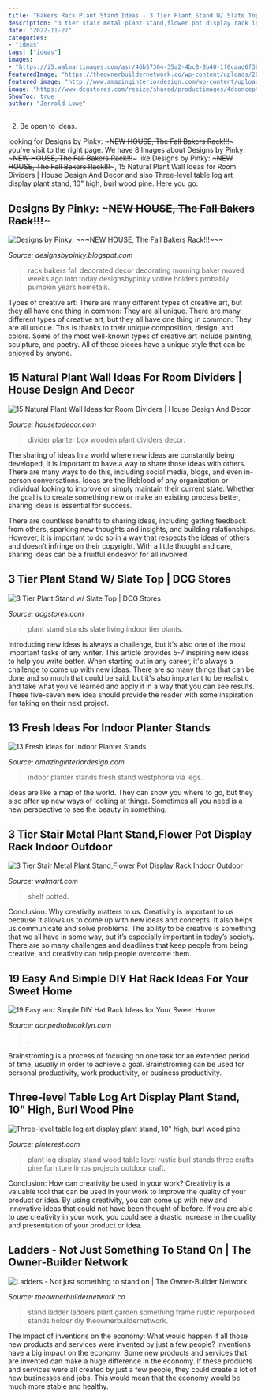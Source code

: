 ```yaml
---
title: "Bakers Rack Plant Stand Ideas - 3 Tier Plant Stand W/ Slate Top"
description: "3 tier stair metal plant stand,flower pot display rack indoor outdoor"
date: "2022-11-27"
categories:
- "ideas"
tags: ["ideas"]
images:
- "https://i5.walmartimages.com/asr/46b57364-35a2-4bc8-8b40-1f0caad6f3b5.941c3676fc88471436f3304610d938f1.jpeg"
featuredImage: "https://theownerbuildernetwork.co/wp-content/uploads/2013/12/GardenStand2.jpg"
featured_image: "http://www.amazinginteriordesign.com/wp-content/uploads/2016/04/10-fresh-ideas-indoor-planter-stands-4.jpg"
image: "https://www.dcgstores.com/resize/shared/productimages/4dconcepts/601608.jpg?bw=500&amp;bh=500"
ShowToc: true
author: "Jerrold Lowe"
---
```



2. Be open to ideas.

	

		
looking for Designs by Pinky: ~~~NEW HOUSE, The Fall Bakers Rack!!!~~~ you've visit to the right page. We have 8 Images about Designs by Pinky: ~~~NEW HOUSE, The Fall Bakers Rack!!!~~~ like Designs by Pinky: ~~~NEW HOUSE, The Fall Bakers Rack!!!~~~, 15 Natural Plant Wall Ideas for Room Dividers | House Design And Decor and also Three-level table log art display plant stand, 10&quot; high, burl wood pine. Here you go:
		
    
## Designs By Pinky: ~~~NEW HOUSE, The Fall Bakers Rack!!!~~~

<img loading=lazy src="http://3.bp.blogspot.com/-OM-7viq7uqQ/UHsmvCHVjkI/AAAAAAAAJac/80hvfnR2HUE/s1600/Gettin+trees+and+some+Fall+on+bakers+rack+013.JPG" onerror="this.onerror=null;this.src='https://tse3.mm.bing.net/th?id=OIP.fOf9g_t9d_wIZ9zP2NjAwgHaJ4&amp;pid=15.1';" alt="Designs by Pinky: ~~~NEW HOUSE, The Fall Bakers Rack!!!~~~">

_Source: designsbypinky.blogspot.com_

>rack bakers fall decorated decor decorating morning baker moved weeks ago into today designsbypinky votive holders probably pumpkin years hometalk. 

	

Types of creative art: There are many different types of creative art, but they all have one thing in common: They are all unique.
There are many different types of creative art, but they all have one thing in common: They are all unique. This is thanks to their unique composition, design, and colors. Some of the most well-known types of creative art include painting, sculpture, and poetry. All of these pieces have a unique style that can be enjoyed by anyone.

    
## 15 Natural Plant Wall Ideas For Room Dividers | House Design And Decor

<img loading=lazy src="http://housetodecor.com/wp-content/uploads/2017/06/wooden-planter-box-room-divider-ideas.jpg" onerror="this.onerror=null;this.src='https://tse4.mm.bing.net/th?id=OIP.fdwJWXxW9HP7Knvi5iaB8QHaLH&amp;pid=15.1';" alt="15 Natural Plant Wall Ideas for Room Dividers | House Design And Decor">

_Source: housetodecor.com_

>divider planter box wooden plant dividers decor. 

	

The sharing of ideas
In a world where new ideas are constantly being developed, it is important to have a way to share those ideas with others. There are many ways to do this, including social media, blogs, and even in-person conversations.
Ideas are the lifeblood of any organization or individual looking to improve or simply maintain their current state. Whether the goal is to create something new or make an existing process better, sharing ideas is essential for success.

There are countless benefits to sharing ideas, including getting feedback from others, sparking new thoughts and insights, and building relationships. However, it is important to do so in a way that respects the ideas of others and doesn’t infringe on their copyright. With a little thought and care, sharing ideas can be a fruitful endeavor for all involved.

    
## 3 Tier Plant Stand W/ Slate Top | DCG Stores

<img loading=lazy src="https://www.dcgstores.com/resize/shared/productimages/4dconcepts/601608.jpg?bw=500&amp;bh=500" onerror="this.onerror=null;this.src='https://tse2.mm.bing.net/th?id=OIP.IW2DUQrOkn_WgwXzvnQPUAHaHa&amp;pid=15.1';" alt="3 Tier Plant Stand w/ Slate Top | DCG Stores">

_Source: dcgstores.com_

>plant stand stands slate living indoor tier plants. 

	

Introducing new ideas is always a challenge, but it's also one of the most important tasks of any writer. This article provides 5-7 inspiring new ideas to help you write better.
When starting out in any career, it's always a challenge to come up with new ideas. There are so many things that can be done and so much that could be said, but it's also important to be realistic and take what you've learned and apply it in a way that you can see results. These five-seven new idea should provide the reader with some inspiration for taking on their next project.

    
## 13 Fresh Ideas For Indoor Planter Stands

<img loading=lazy src="http://www.amazinginteriordesign.com/wp-content/uploads/2016/04/10-fresh-ideas-indoor-planter-stands-4.jpg" onerror="this.onerror=null;this.src='https://tse4.mm.bing.net/th?id=OIP.V8Bly0_2S6yJ3wnF4F3SowHaJ2&amp;pid=15.1';" alt="13 Fresh Ideas for Indoor Planter Stands">

_Source: amazinginteriordesign.com_

>indoor planter stands fresh stand westphoria via legs. 

	

Ideas are like a map of the world. They can show you where to go, but they also offer up new ways of looking at things. Sometimes all you need is a new perspective to see the beauty in something.

    
## 3 Tier Stair Metal Plant Stand,Flower Pot Display Rack Indoor Outdoor

<img loading=lazy src="https://i5.walmartimages.com/asr/46b57364-35a2-4bc8-8b40-1f0caad6f3b5.941c3676fc88471436f3304610d938f1.jpeg" onerror="this.onerror=null;this.src='https://tse1.mm.bing.net/th?id=OIP.Wq8kk9aEZwV_Iz6JsubegwHaHa&amp;pid=15.1';" alt="3 Tier Stair Metal Plant Stand,Flower Pot Display Rack Indoor Outdoor">

_Source: walmart.com_

>shelf potted. 

	

Conclusion: Why creativity matters to us.
Creativity is important to us because it allows us to come up with new ideas and concepts. It also helps us communicate and solve problems. The ability to be creative is something that we all have in some way, but it’s especially important in today’s society. There are so many challenges and deadlines that keep people from being creative, and creativity can help people overcome them.

    
## 19 Easy And Simple DIY Hat Rack Ideas For Your Sweet Home

<img loading=lazy src="http://donpedrobrooklyn.com/wp-content/uploads/2017/08/DIY-hat-rack-and-storage-ideas-DIY-hat-rack_5.jpg" onerror="this.onerror=null;this.src='https://tse2.mm.bing.net/th?id=OIP.j9oQd-81eliaKOEwtHWw9QHaHa&amp;pid=15.1';" alt="19 Easy and Simple DIY Hat Rack Ideas for Your Sweet Home">

_Source: donpedrobrooklyn.com_

>. 

	

Brainstroming is a process of focusing on one task for an extended period of time, usually in order to achieve a goal. Brainstroming can be used for personal productivity, work productivity, or business productivity.

    
## Three-level Table Log Art Display Plant Stand, 10&quot; High, Burl Wood Pine

<img loading=lazy src="https://s-media-cache-ak0.pinimg.com/736x/28/92/5e/28925e8d20781e0626218608097c6c50.jpg" onerror="this.onerror=null;this.src='https://tse3.mm.bing.net/th?id=OIP.2yYyYe1ZIFiHQy8-MF5dNAHaJ3&amp;pid=15.1';" alt="Three-level table log art display plant stand, 10&quot; high, burl wood pine">

_Source: pinterest.com_

>plant log display stand wood table level rustic burl stands three crafts pine furniture limbs projects outdoor craft. 

	

Conclusion: How can creativity be used in your work?
Creativity is a valuable tool that can be used in your work to improve the quality of your product or idea. By using creativity, you can come up with new and innovative ideas that could not have been thought of before. If you are able to use creativity in your work, you could see a drastic increase in the quality and presentation of your product or idea.

    
## Ladders - Not Just Something To Stand On | The Owner-Builder Network

<img loading=lazy src="https://theownerbuildernetwork.co/wp-content/uploads/2013/12/GardenStand2.jpg" onerror="this.onerror=null;this.src='https://tse1.mm.bing.net/th?id=OIP.bsfw8R_OI6rnL7eQvIz_hgHaJ3&amp;pid=15.1';" alt="Ladders - Not just something to stand on | The Owner-Builder Network">

_Source: theownerbuildernetwork.co_

>stand ladder ladders plant garden something frame rustic repurposed stands holder diy theownerbuildernetwork. 

	

The impact of inventions on the economy: What would happen if all those new products and services were invented by just a few people?
Inventions have a big impact on the economy. Some new products and services that are invented can make a huge difference in the economy. If these products and services were all created by just a few people, they could create a lot of new businesses and jobs. This would mean that the economy would be much more stable and healthy.

